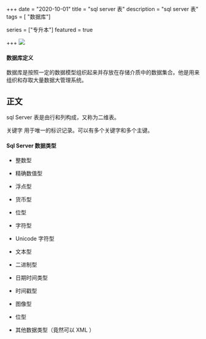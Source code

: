 +++
date = "2020-10-01"
title = "sql server 表"
description = "sql server 表"
tags = [ "数据库"]

series = ["专升本"]
featured = true

+++
![](https://gitee.com/lalalaxiaowifi/pictures/raw/master/image/%E6%97%A5%E5%B8%B8%E6%90%AC%E7%A0%96%E5%A4%B4.png)

#### 数据库定义
数据库是按照一定的数据模型组织起来并存放在存储介质中的数据集合。他是用来组织和存取大量数据大管理系统。

## 正文

sql Server 表是由行和列构成，又称为二维表。

关键字 用于唯一的标识记录。可以有多个关键字和多个主键。

#### Sql Server 数据类型

- 整数型

- 精确数值型

- 浮点型

- 货币型

- 位型

- 字符型

- Unicode 字符型

- 文本型

- 二进制型

- 日期时间类型

- 时间戳型

- 图像型

- 位型

- 其他数据类型（竟然可以 XML ）

  

